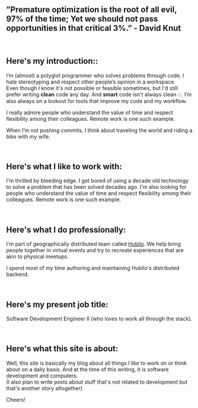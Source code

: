 ## ”Premature optimization is the root of all evil, 97% of the time; Yet we should not pass opportunities in that critical 3%.” - David Knut

<br />

## Here's my introduction::
I’m (almost) a polyglot programmer who solves problems through code. I hate stereotyping and respect other people’s opinion in a workspace. <br />
Even though I know it's not possible or feasible sometimes, but I'd still prefer writing <b>clean</b> code any day. And <b>smart</b> code isn't always clean 💡. I’m also always on a lookout for tools that improve my code and my workflow.

I really admire people who understand the value of time and respect flexibility among their colleagues. Remote work is one such example.

When I’m not pushing commits, I think about traveling the world and riding a bike with my wife.


<br />

## Here's what I like to work with:
I'm thrilled by bleeding edge. I get bored of using a decade old technology to solve a problem that has been solved decades ago. 
I'm also looking for people who understand the value of time and respect flexibility among their colleagues. Remote work is one such example.

<br />

## Here's what I do professionally:
I'm part of geographically distributed team called [Hubilo](https://hubilo.com). We help bring people together in virtual events and try to recreate experiences that are akin to physical meetups.

I spend most of my time authoring and maintaining Hubilo's distributed backend.

<br />

## Here's my present job title:
Software Development Engineer II (who loves to work all through the stack).

<br />

## Here's what this site is about:
Well, this site is basically my blog about all things I like to work on or think about on a daily basis. And at the time of this writing, it is software development and computers. 
<br />
(I also plan to write posts about stuff that's not related to development but that's another story altogether)

Cheers!
